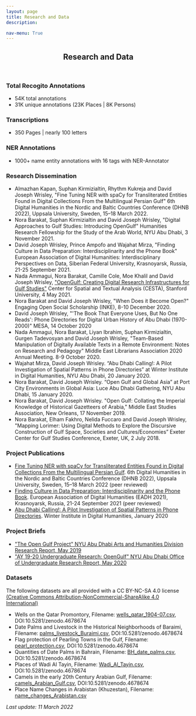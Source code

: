 ```yaml
---
layout: page
title: Research and Data
description:   

nav-menu: True
---
```



<!-- One -->
<section id="one">
	<div class="inner">
		<header class="major">
			<h1>Research and Data</h1>
		</header>

<!-- Content -->

<!-- <h2 id="content">Research:</h2> -->
<h3 id="content">Total Recogito Annotations</h3>
<p>
	<ul>
		<li>54K total annotations</li>
		<li>31K unique annotations (23K Places | 8K Persons)</li>
	</ul>
</p>

<h3 id="content">Transcriptions</h3>
<p>
	<ul>
		<li>350 Pages | nearly 100 letters</li>
	</ul>

</p>

<h3 id="content">NER Annotations</h3>
<p>
	<ul>
		<li>1000+ name entity annotations with 16 tags with NER-Annotator</li>
	</ul>

</p>

<h3 id="content">Research Dissemination</h3>
<p>
	<ul>
		<li>Almazhan Kapan, Suphan Kirmizialtin, Rhythm Kukreja and David Joseph Wrisley, "Fine Tuning NER with spaCy for Transliterated Entities Found in Digital Collections From the Multilingual Persian Gulf" 6th Digital Humanities in the Nordic and Baltic Countries Conference (DHNB 2022), Uppsala University, Sweden, 15–18 March 2022.
		<li>Nora Barakat, Suphan Kirmizialtin and David Joseph Wrisley, "Digital Approaches to Gulf Studies: Introducing OpenGulf" Humanities Research Fellowship for the Study of the Arab World, NYU Abu Dhabi, 3 November 2021.
		<li>David Joseph Wrisley, Prince Ampofo and Wajahat Mirza, "Finding Culture in Data Preparation: Interdisciplinarity and the Phone Book" European Association of Digital Humanities: Interdisciplinary Perspectives on Data, Siberian Federal University, Krasnoyarsk, Russia, 21-25 September 2021.</li>
		<li>Nada Ammagui, Nora Barakat, Camille Cole, Moe Khalil and David Joseph Wrisley, <a href="https://youtu.be/4iiZsmDZWY4" class="link">"OpenGulf: Creating Digital Research Infrastructures for Gulf Studies"</a> Center for Spatial and Textual Analysis (CESTA), Stanford University, 4 May 2021.</li>
		<li>Nora Barakat and David Joseph Wrisley, "When Does it Become Open?" Engaging Open Social Scholarship (INKE), 8-10 December 2020.</li>
		<li>David Joseph Wrisley, "'The Book That Everyone Uses, But No One Reads': Phone Directories for Digital Urban History of Abu Dhabi (1970-2000)" MESA, 14 October 2020</li>
		<li>Nada Ammagui, Nora Barakat, Liyan Ibrahim, Suphan Kirmizialtin, Gurgen Tadevosyan and David Joseph Wrisley, "Team-Based Manipulation of Digitally Available Texts in a Remote Environment: Notes on Research and Pedagogy" Middle East Librarians Association 2020 Annual Meeting. 8-9 October 2020.</li>
		<li>Wajahat Mirza, David Joseph Wrisley. “Abu Dhabi Calling!: A Pilot Investigation of Spatial Patterns in Phone Directories” at Winter Institute in Digital Humanities, NYU Abu Dhabi, 20 January 2020.</li>
		<li>Nora Barakat, David Joseph Wrisley. “Open Gulf and Global Asia” at Port City Environments in Global Asia: Luce Abu Dhabi Gathering, NYU Abu Dhabi, 15 January 2020.</li>
		<li>Nora Barakat, David Joseph Wrisley. "Open Gulf: Collating the Imperial Knowledge of Historical Gazetteers of Arabia," Middle East Studies Association, New Orleans, 17 November 2019.</li>
		<li>Nora Barakat, Elham Fakhro, Nelida Fuccaro and David Joseph Wrisley, "Mapping Lorimer: Using Digital Methods to Explore the Discursive Construction of Gulf Space, Societies and Cultures/Economies” Exeter Center for Gulf Studies Conference, Exeter, UK, 2 July 2018.</li>
		</ul>

</p>

<h3 id="content">Project Publications</h3>
<p>
	<ul>
		<li><a href="http://hdl.handle.net/2451/63845" class="link">Fine Tuning NER with spaCy for Transliterated Entities Found in Digital Collections From the Multilingual Persian Gulf</a>. 6th Digital Humanities in the Nordic and Baltic Countries Conference (DHNB 2022), Uppsala University, Sweden, 15–18 March 2022 (peer reviewed)</li>
		<li><a href="http://hdl.handle.net/2451/63602" class="link">Finding Culture in Data Preparation: Interdisciplinarity and the Phone Book</a>. European Association of Digital Humanities (EADH 2021), Krasnoyarsk, Russia, 21-24 September 2021 (peer reviewed)</li>
		<li><a href="http://hdl.handle.net/2451/61212" class="link" >Abu Dhabi Calling!: A Pilot Investigation of Spatial Patterns in Phone Directories</a>. Winter Institute in Digital Humanities, January 2020</li>
		</ul>

</p>

<h3 id="content">Project Briefs</h3>
<p>
			<ul>
				<li><a href="../openGulf2019" class="link" >"The Open Gulf Project" NYU Abu Dhabi Arts and Humanities Division Research Report, May 2019</a></li>
				<li><a href="../URG19-20" class="link" >"AY 19-20 Undergraduate Research: OpenGulf" NYU Abu Dhabi Office of Undergraduate Research Report, May 2020</a></li>
				</ul>

</p>

<h3 id="content">Datasets</h3>
<p>
	The following datasets are all provided with a CC BY-NC-SA 4.0 license <a href="https://creativecommons.org/licenses/by-nc-sa/4.0/" class="link">(Creative Commons Attribution-NonCommercial-ShareAlike 4.0 International)</a>
</p>
<p>
	<ul>
		<li> Wells on the Qatar Promontory, Filename: <a href="https://github.com/opengulf/Lorimer_data/blob/master/wells_qatar_1904-07.csv" class="link">wells_qatar_1904-07.csv</a>, DOI:10.5281/zenodo.4678674</li>
		<li> Date Palms and Livestock in the Historical Neighborhoods of Baraimi, Filename: <a href="https://github.com/opengulf/Lorimer_data/blob/master/palms_livestock_Buraimi.csv" class="link">palms_livestock_Buraimi.csv</a>, DOI:10.5281/zenodo.4678674</li>
		<li> Flag protection of Pearling Towns in the Gulf, Filename: <a href="https://github.com/opengulf/Lorimer_data/blob/master/pearl_protection.csv" class="link">pearl_protection.csv</a>, DOI:10.5281/zenodo.4678674</li>
		<li> Quantities of Date Palms in Bahrain, Filename: <a href="https://github.com/opengulf/Lorimer_data/blob/master/BH_date_palms.csv" class="link">BH_date_palms.csv</a>, DOI:10.5281/zenodo.4678674</li>
		<li> Places of Wadi Al Tayin, Filename: <a href="https://github.com/opengulf/Lorimer_data/blob/master/Wadi_Al_Tayin.csv" class="link">Wadi_Al_Tayin.csv</a>, DOI:10.5281/zenodo.4678674</li>
		<li> Camels in the early 20th Century Arabian Gulf, Filename: <a href="https://github.com/opengulf/Lorimer_data/blob/master/Wadi_Al_Tayin.csv" class="link">camels_Arabian_Gulf.csv</a>, DOI:10.5281/zenodo.4678674</li>
		<li> Place Name Changes in Arabistan (Khuzestan), Filename: <a href="https://github.com/opengulf/Lorimer_data/blob/master/name_changes_Arabistan.csv" class="link">name_changes_Arabistan.csv</a></li>
</ul>
</p>
<p> <i>Last update: 11 March 2022</i>
</p>
